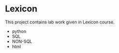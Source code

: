 # Lexicon

This project contains lab work given in Lexicon course.

* python
* SQL
* NON-SQL
* html
